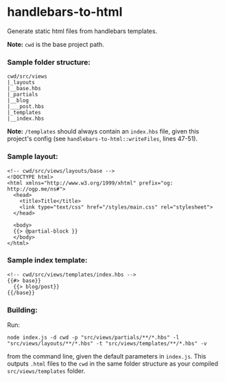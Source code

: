 # handlebars-to-html

Generate static html files from handlebars templates.

**Note:** `cwd` is the base project path.

### Sample folder structure:

```
cwd/src/views
|_layouts
|__base.hbs
|_partials
|__blog
|___post.hbs
|_templates
|__index.hbs
```

**Note:** `/templates` should always contain an `index.hbs` file, given this project's config (see `handlebars-to-html::writeFiles`, lines 47-51).

### Sample layout:

```
<!-- cwd/src/views/layouts/base -->
<!DOCTYPE html>
<html xmlns="http://www.w3.org/1999/xhtml" prefix="og: http://ogp.me/ns#">
  <head>
    <title>Title</title>
    <link type="text/css" href="/styles/main.css" rel="stylesheet">
  </head>

  <body>
  {{> @partial-block }}
  </body>
</html>
```

### Sample index template:

```
<!-- cwd/src/views/templates/index.hbs -->
{{#> base}}
  {{> blog/post}}
{{/base}}
```

### Building:

Run:

`node index.js -d cwd -p "src/views/partials/**/*.hbs" -l "src/views/layouts/**/*.hbs" -t "src/views/templates/**/*.hbs" -v`

from the command line, given the default parameters in `index.js`. This outputs `.html` files to the `cwd` in the same folder structure as your compiled `src/views/templates` folder.

